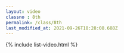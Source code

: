 ```yaml
---
layout: video
classno : 8th
permalink: /class/8th
last_modified_at: 2021-09-26T18:28:08.688Z
---
```


{% include list-video.html %}


